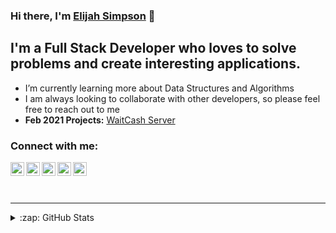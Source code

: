 ### Hi there, I'm [Elijah Simpson][website] 👋

## I'm a Full Stack Developer who loves to solve problems and create interesting applications.

- I’m currently learning more about Data Structures and Algorithms
- I am always looking to collaborate with other developers, so please feel free to reach out to me
- <strong>Feb 2021 Projects:</strong> <a href='https://github.com/elijahsimpsonn/waitcashv2-server'>WaitCash Server</a>


### Connect with me:

[<img align="left" alt="elijahsimpson.com" width="22px" src="https://img.icons8.com/plasticine/44/000000/resume-website.png" />][website]
[<img align="left" alt="elijahsimpson | YouTube" width="22px" src="https://img.icons8.com/plasticine/44/000000/youtube.png"/>][youtube]
[<img align="left" alt="elijahsimpsonn | Twitter" width="22px" src="https://img.icons8.com/fluent/44/000000/twitter.png"/>][twitter]
[<img align="left" alt="Elijah Simpson | LinkedIn" width="22px" src="https://img.icons8.com/fluent/44/000000/linkedin.png"/>][linkedin]
[<img align="left" alt="elijahsimpsonn | Instagram" width="22px" src="https://img.icons8.com/fluent/44/000000/instagram-new.png"/>][instagram]

<br />

<br />
<br />

---

<details>
  <summary>:zap: GitHub Stats</summary>

  <img align="left" alt="codeSTACKr's GitHub Stats" src="https://github-readme-stats.codestackr.vercel.app/api?username=elijahsimpsonn&show_icons=true&hide_border=true&theme=radical" />

</details>

[website]: https://elijahsimpson.com
[twitter]: https://twitter.com/elijahsimpsonn
[youtube]: https://www.youtube.com/channel/UC2U2vUgwTmp9Oy0zBnzCorw
[instagram]: https://instagram.com/elijahsimpsonn
[linkedin]: https://linkedin.com/in/elijahsimpson
